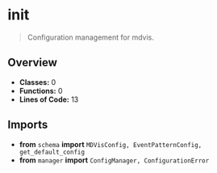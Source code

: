 # __init__

> Configuration management for mdvis.

## Overview

- **Classes:** 0
- **Functions:** 0
- **Lines of Code:** 13

## Imports
- **from** `schema` **import** `MDVisConfig, EventPatternConfig, get_default_config`
- **from** `manager` **import** `ConfigManager, ConfigurationError`


